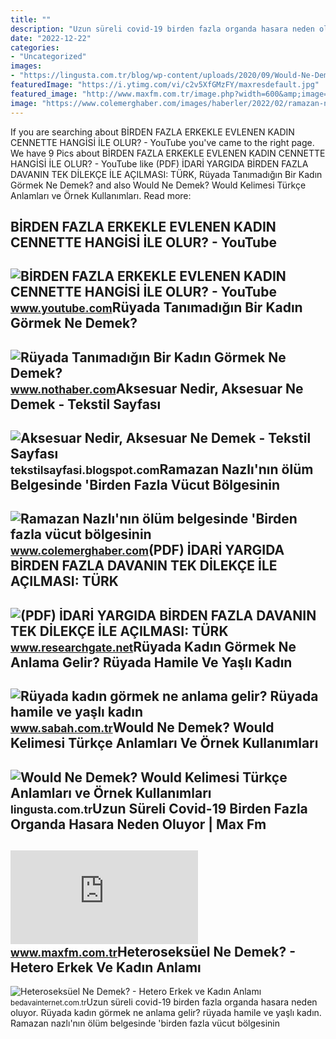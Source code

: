 ```yaml
---
title: ""
description: "Uzun süreli covid-19 birden fazla organda hasara neden oluyor"
date: "2022-12-22"
categories:
- "Uncategorized"
images:
- "https://lingusta.com.tr/blog/wp-content/uploads/2020/09/Would-Ne-Demek.png"
featuredImage: "https://i.ytimg.com/vi/c2v5XfGMzFY/maxresdefault.jpg"
featured_image: "http://www.maxfm.com.tr/image.php?width=600&amp;image=/files/content/news/2020/k-kasim/hasta-corona-kadin.jpg"
image: "https://www.colemerghaber.com/images/haberler/2022/02/ramazan-nazlinin-olum-belgesinde-birden-fazla-vucut-bolgesinin-donmasi-yaziyor-1644435790.jpeg"
---
```


If you are searching about BİRDEN FAZLA ERKEKLE EVLENEN KADIN CENNETTE HANGİSİ İLE OLUR? - YouTube you've came to the right page. We have 9 Pics about BİRDEN FAZLA ERKEKLE EVLENEN KADIN CENNETTE HANGİSİ İLE OLUR? - YouTube like (PDF) İDARİ YARGIDA BİRDEN FAZLA DAVANIN TEK DİLEKÇE İLE AÇILMASI: TÜRK, Rüyada Tanımadığın Bir Kadın Görmek Ne Demek? and also Would Ne Demek? Would Kelimesi Türkçe Anlamları ve Örnek Kullanımları. Read more:

BİRDEN FAZLA ERKEKLE EVLENEN KADIN CENNETTE HANGİSİ İLE OLUR? - YouTube
-----------------------------------------------------------------------

 ![BİRDEN FAZLA ERKEKLE EVLENEN KADIN CENNETTE HANGİSİ İLE OLUR? - YouTube](https://i.ytimg.com/vi/c2v5XfGMzFY/maxresdefault.jpg) <small>www.youtube.com</small>Rüyada Tanımadığın Bir Kadın Görmek Ne Demek?
---------------------------------------------

 ![Rüyada Tanımadığın Bir Kadın Görmek Ne Demek?](https://i.nothaber.com/storage/files/images/2021/11/05/ruyada-tanimadigin-bir-kadin-gormek-618543b1b213f.jpg) <small>www.nothaber.com</small>Aksesuar Nedir, Aksesuar Ne Demek - Tekstil Sayfası
---------------------------------------------------

 ![Aksesuar Nedir, Aksesuar Ne Demek - Tekstil Sayfası](https://1.bp.blogspot.com/-FYWFOy_iGFE/YZjWCu4hURI/AAAAAAAAJ-4/5RfRJg-Z4CI2M8bmXGAMdI7SJP0SC9zeACLcBGAsYHQ/w1200-h630-p-k-no-nu/kadin-aksesuar.jpg) <small>tekstilsayfasi.blogspot.com</small>Ramazan Nazlı'nın ölüm Belgesinde 'Birden Fazla Vücut Bölgesinin
----------------------------------------------------------------

 ![Ramazan Nazlı'nın ölüm belgesinde 'Birden fazla vücut bölgesinin](https://www.colemerghaber.com/images/haberler/2022/02/ramazan-nazlinin-olum-belgesinde-birden-fazla-vucut-bolgesinin-donmasi-yaziyor-1644435790.jpeg) <small>www.colemerghaber.com</small>(PDF) İDARİ YARGIDA BİRDEN FAZLA DAVANIN TEK DİLEKÇE İLE AÇILMASI: TÜRK
-----------------------------------------------------------------------

 ![(PDF) İDARİ YARGIDA BİRDEN FAZLA DAVANIN TEK DİLEKÇE İLE AÇILMASI: TÜRK](https://i1.rgstatic.net/publication/347978149_IDARI_YARGIDA_BIRDEN_FAZLA_DAVANIN_TEK_DILEKCE_ILE_ACILMASI_TURK_IDARI_YARGILAMA_USULU_KANUNUNUN_5_MADDESININ_ANLAMI_VE_KAPSAMI_UZERINDE_DEGERLENDIRMELER/links/6054b02b458515e83458a817/largepreview.png) <small>www.researchgate.net</small>Rüyada Kadın Görmek Ne Anlama Gelir? Rüyada Hamile Ve Yaşlı Kadın
-----------------------------------------------------------------

 ![Rüyada kadın görmek ne anlama gelir? Rüyada hamile ve yaşlı kadın](https://iasbh.tmgrup.com.tr/aaf899/650/344/0/88/724/468?u=https://isbh.tmgrup.com.tr/sbh/2021/09/03/ruyada-kadin-gormek-ne-anlama-gelir-ruyada-yasli-kadin-gormek-ne-demek-1630676520725.jpg) <small>www.sabah.com.tr</small>Would Ne Demek? Would Kelimesi Türkçe Anlamları Ve Örnek Kullanımları
---------------------------------------------------------------------

 ![Would Ne Demek? Would Kelimesi Türkçe Anlamları ve Örnek Kullanımları](https://lingusta.com.tr/blog/wp-content/uploads/2020/09/Would-Ne-Demek.png) <small>lingusta.com.tr</small>Uzun Süreli Covid-19 Birden Fazla Organda Hasara Neden Oluyor | Max Fm
----------------------------------------------------------------------

 ![Uzun süreli Covid-19 birden fazla organda hasara neden oluyor | Max Fm](http://www.maxfm.com.tr/image.php?width=600&image=/files/content/news/2020/k-kasim/hasta-corona-kadin.jpg) <small>www.maxfm.com.tr</small>Heteroseksüel Ne Demek? - Hetero Erkek Ve Kadın Anlamı
------------------------------------------------------

 ![Heteroseksüel Ne Demek? - Hetero Erkek ve Kadın Anlamı](https://bedavainternet.com.tr/wp-content/uploads/2022/05/Heteroseksuel-Ne-Demek-Hetero-Erkek-ve-Kadin-Anlami.jpg) <small>bedavainternet.com.tr</small>Uzun süreli covid-19 birden fazla organda hasara neden oluyor. Rüyada kadın görmek ne anlama gelir? rüyada hamile ve yaşlı kadın. Ramazan nazlı'nın ölüm belgesinde 'birden fazla vücut bölgesinin
